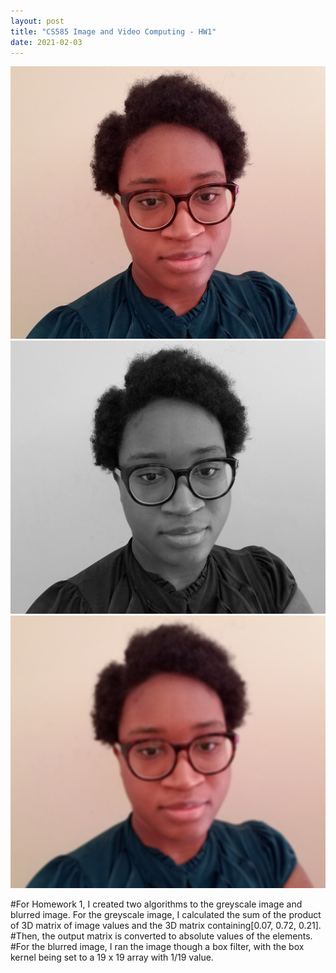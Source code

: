 ```yaml
---
layout: post
title: "CS585 Image and Video Computing - HW1"
date: 2021-02-03
---
```

![Photo of myself](Photo.jpg "Original Image")
![Grey version](gray.jpg "Greyscale Image") 
![Blur version](blur.jpg "Blurred Image") 


#For Homework 1, I created two algorithms to the greyscale image and blurred image. For the greyscale image, I  calculated the sum of the product of 3D matrix of image values and the 3D matrix containing[0.07, 0.72, 0.21]. 
#Then, the output matrix is converted to absolute values of the elements.
#For the blurred image, I ran the image though a box filter, with the box kernel being set to a 19 x 19 array with 1/19 value.
